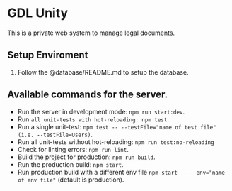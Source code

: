 GDL Unity
======================

This is a private web system to manage legal documents.


Setup Enviroment
----------------------

1. Follow the @database/README.md to setup the database.


Available commands for the server.
-----------------------

- Run the server in development mode: `npm run start:dev`.
- Run `all unit-tests with hot-reloading: npm test`.
- Run a single unit-test: `npm test -- --testFile="name of test file" (i.e. --testFile=Users)`.
- Run all unit-tests without hot-reloading: `npm run test:no-reloading`
- Check for linting errors: `npm run lint`.
- Build the project for production: `npm run build`.
- Run the production build: `npm start`.
- Run production build with a different env file `npm start -- --env="name of env file"` (default is production).

